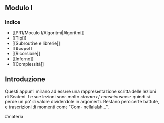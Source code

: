 ## Modulo I
### Indice
* [[PR1/Modulo I/Algoritmi|Algoritmi]]
* [[Tipi]]
* [[Subroutine e librerie]]
* [[Scope]]
* [[Ricorsione]]
* [[Inferno]]
* [[Complessità]]

## Introduzione

Questi appunti mirano ad essere una rappresentazione scritta delle lezioni di Scateni. Le sue lezioni sono molto *stream of consciousness* quindi si perde un po' di valore dividendole in argomenti. Restano però certe battute, e trascrizioni di momenti come "Com- nellalalah…".

#materia